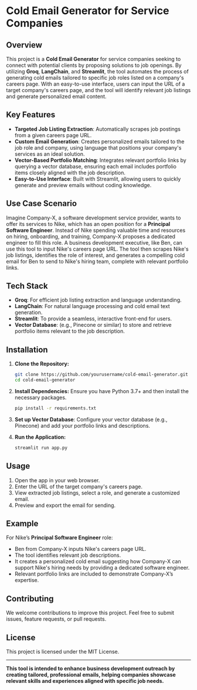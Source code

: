 # Cold Email Generator for Service Companies

## Overview
This project is a **Cold Email Generator** for service companies seeking to connect with potential clients by proposing solutions to job openings. By utilizing **Groq**, **LangChain**, and **Streamlit**, the tool automates the process of generating cold emails tailored to specific job roles listed on a company's careers page. With an easy-to-use interface, users can input the URL of a target company's careers page, and the tool will identify relevant job listings and generate personalized email content.

## Key Features
- **Targeted Job Listing Extraction**: Automatically scrapes job postings from a given careers page URL.
- **Custom Email Generation**: Creates personalized emails tailored to the job role and company, using language that positions your company's services as an ideal solution.
- **Vector-Based Portfolio Matching**: Integrates relevant portfolio links by querying a vector database, ensuring each email includes portfolio items closely aligned with the job description.
- **Easy-to-Use Interface**: Built with Streamlit, allowing users to quickly generate and preview emails without coding knowledge.

## Use Case Scenario
Imagine Company-X, a software development service provider, wants to offer its services to Nike, which has an open position for a **Principal Software Engineer**. Instead of Nike spending valuable time and resources on hiring, onboarding, and training, Company-X proposes a dedicated engineer to fill this role. A business development executive, like Ben, can use this tool to input Nike's careers page URL. The tool then scrapes Nike's job listings, identifies the role of interest, and generates a compelling cold email for Ben to send to Nike's hiring team, complete with relevant portfolio links.

## Tech Stack
- **Groq**: For efficient job listing extraction and language understanding.
- **LangChain**: For natural language processing and cold email text generation.
- **Streamlit**: To provide a seamless, interactive front-end for users.
- **Vector Database**: (e.g., Pinecone or similar) to store and retrieve portfolio items relevant to the job description.

## Installation

1. **Clone the Repository:**
   ```bash
   git clone https://github.com/yourusername/cold-email-generator.git
   cd cold-email-generator
   ```

2. **Install Dependencies:**
   Ensure you have Python 3.7+ and then install the necessary packages.
   ```bash
   pip install -r requirements.txt
   ```

3. **Set up Vector Database**:
   Configure your vector database (e.g., Pinecone) and add your portfolio links and descriptions.

4. **Run the Application:**
   ```bash
   streamlit run app.py
   ```

## Usage

1. Open the app in your web browser.
2. Enter the URL of the target company's careers page.
3. View extracted job listings, select a role, and generate a customized email.
4. Preview and export the email for sending.

## Example

For Nike’s **Principal Software Engineer** role:
- Ben from Company-X inputs Nike's careers page URL.
- The tool identifies relevant job descriptions.
- It creates a personalized cold email suggesting how Company-X can support Nike's hiring needs by providing a dedicated software engineer.
- Relevant portfolio links are included to demonstrate Company-X’s expertise.

## Contributing
We welcome contributions to improve this project. Feel free to submit issues, feature requests, or pull requests.

## License
This project is licensed under the MIT License.

---

**This tool is intended to enhance business development outreach by creating tailored, professional emails, helping companies showcase relevant skills and experiences aligned with specific job needs.**
